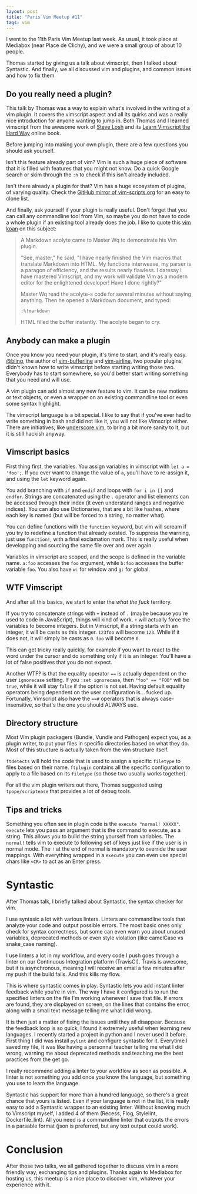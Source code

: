 ```yaml
---
layout: post
title: "Paris Vim Meetup #11"
tags: vim
---
```


I went to the 11th Paris Vim Meetup last week. As usual, it took place at
Mediabox (near Place de Clichy), and we were a small group of about 10 people.

Thomas started by giving us a talk about vimscript, then I talked about
Syntastic. And finally, we all discussed vim and plugins, and common issues and
how to fix them.

## Do you really need a plugin?

This talk by Thomas was a way to explain what's involved in the writing of a vim
plugin. It covers the vimscript aspect and all its quirks and was a really nice
introduction for anyone wanting to jump in. Both Thomas and I learned vimscript
from the awesome work of [Steve Losh][1] and its [Learn Vimscript the Hard
Way][2] online book.

Before jumping into making your own plugin, there are a few questions you should
ask yourself. 

Isn't this feature already part of vim? Vim is such a huge piece of software
that it is filled with features that you might not know. Do a quick Google
search or skim through the `:h` to check if this isn't already included.

Isn't there already a plugin for that? Vim has a huge ecosystem of plugins, of
varying quality. Check the [GitHub mirror of vim-scripts.org][3] for an easy to clone
list.

And finally, ask yourself if your plugin is really useful. Don't forget that you
can call any commandline tool from Vim, so maybe you do not have to code a whole
plugin if an existing tool already does the job. I like to quote this [vim
koan][4] on this subject:

> A Markdown acolyte came to Master Wq to demonstrate his Vim plugin.
>
> "See, master," he said, "I have nearly finished the Vim macros that translate
> Markdown into HTML. My functions interweave, my parser is a paragon of
> efficiency, and the results nearly flawless. I daresay I have mastered
> Vimscript, and my work will validate Vim as a modern editor for the
> enlightened developer! Have I done rightly?"
> 
> Master Wq read the acolyte-s code for several minutes without saying anything.
> Then he opened a Markdown document, and typed:
> 
> `:%!markdown`
>
> HTML filled the buffer instantly. The acolyte began to cry.

## Anybody can make a plugin

Once you know you need your plugin, it's time to start, and it's really easy.
[@bling][5], the author of [vim-bufferline][6] and [vim-airline][7], two popular
plugins, didn't known how to write vimscript before starting writing those two.
Everybody has to start somewhere, so you'd better start writing something that
you need and will use.

A vim plugin can add almost any new feature to vim. It can be new motions or
text objects, or even a wrapper on an existing commandline tool or even some
syntax highlight.

The vimscript language is a bit special. I like to say that if you've ever had
to write something in bash and did not like it, you will not like Vimscript
either. There are initiatives, like [underscore.vim][8], to bring a bit more sanity
to it, but it is still hackish anyway.

## Vimscript basics

First thing first, the variables. You assign variables in vimscript with `let
a = 'foo';`. If you ever want to change the value of `a`, you'll have to
re-assign it, and using the `let`  keyword again.

You add branching with `if` and `endif` and loops with `for i in []` and
`endfor`. Strings are concatenated using the `.` operator and list elements can
be accessed through their index (it even understand ranges and negative
indices). You can also use Dictionaries, that are a bit like hashes, where each
key is named (but will be forced to a string, no matter what).

You can define functions with the `function` keyword, but vim will scream if you
try to redefine a function that already existed. To suppress the warning, just
use `function!`, with a final exclamation mark. This is really useful when
developping and sourcing the same file over and over again.

Variables in vimscript are scoped, and the scope is defined in the variable
name. `a:foo` accesses the `foo` *a*rgument, while `b:foo` accesses the *b*uffer
variable `foo`. You also have `w:` for *w*indow and `g:` for *g*lobal.

## WTF Vimscript

And after all this basics, we start to enter the _what the fuck_ territory.

If you try to concatenate strings with `+` instead of `.` (maybe because you're
used to code in JavaScript), things will kind of work. `+` will actually force
the variables to become integers. But in Vimscript, if a string starts with an
integer, it will be casts as this integer. `123foo` will become `123`. While if
it does not, it will simply be casts as `0`. `foo` will become `0`.

This can get tricky really quickly, for example if you want to react to the word
under the cursor and do something only if it is an integer. You'll have a lot of
false positives that you do not expect.

Another WTF‽ is that the equality operator `==` is actually dependent on the
user `ignorecase` setting. If you `:set ignorecase`, then `"foo" == "FOO"` will
be `true`, while it will stay `false` if the option is not set. Having default
equality operators being dependent on the user configuration is... fucked up.
Fortunatly, Vimscript also have the `==#` operators that is always
case-insensitive, so that's the one you should ALWAYS use.

## Directory structure

Most Vim plugin packagers (Bundle, Vundle and Pathogen) expect you, as a plugin
writer, to put your files in specific directories based on what they do. Most of
this structure is actually taken from the vim structure itself.

`ftdetects` will hold the code that is used to assign a specific `filetype` to
files based on their name. `ftplugin` contains all the specific configuration to
apply to a file based on its `filetype` (so those two usually works together).

For all the vim plugin writers out there, Thomas suggested using
`tpope/scriptease` that provides a lot of debug tools.

## Tips and tricks

Something you often see in plugin code is the `execute "normal! XXXXX"`.
`execute` lets you pass an argument that is the command to execute, as a string.
This allows you to build the string yourself from variables. The `normal!` tells
vim to execute to following set of keys just like if the user is in normal mode.
The `!` at the end of normal is mandatory to override the user mappings. With
everything wrapped in a `execute` you can even use special chars like `<CR>` to
act as an Enter press.

# Syntastic

After Thomas talk, I briefly talked about Syntastic, the syntax checker for vim.

I use syntasic a lot with various linters. Linters are commandline tools that
analyze your code and output possible errors. The most basic ones only check for
syntax correctness, but some can even warn you about unused variables,
deprecated methods or even style violation (like camelCase vs snake_case
naming).

I use linters a lot in my workflow, and every code I push goes through a linter
on our Continuous Integration platform (TravisCI). Travis is awesome, but it is
asynchronous, meaning I will receive an email a few minutes after my push if the
build fails. And this kills my flow.

This is where syntastic comes in play. Syntastic lets you add instant linter
feedback while you're in vim. The way I have it configured is to run the
specified linters on the file I'm working whenever I save that file. If errors
are found, they are displayed on screen, on the lines that contains the error,
along with a small text message telling me what I did wrong.

It is then just a matter of fixing the issues until they all disappear. Because
the feedback loop is so quick, I found it extremely useful when learning new
languages. I recently started a project in python and I never used it before.
First thing I did was install `pylint` and configure syntastic for it. Everytime
I saved my file, it was like having a personnal teacher telling me what I did
wrong, warning me about deprecated methods and teaching me the best practices
from the get go.

I really recommend adding a linter to your workflow as soon as possible.
A linter is not something you add once you know the language, but something you
use to learn the language.

Syntastic has support for more than a hundred language, so there's a great
chance that yours is listed. Even if your language is not in the list, it is
really easy to add a Syntastic wrapper to an existing linter. Without knowing
much to Vimscript myself, I added 4 of them (Recess, Flog, Stylelint,
Dockerfile_lint). All you need is a commandline linter that outputs the errors
in a parsable format (json is preferred, but any text output could work).

# Conclusion

After those two talks, we all gathered together to discuss vim in a more
friendly way, exchanging tips and plugins. Thanks again to Mediabox for hosting
us, this meetup is a nice place to discover vim, whatever your experience with
it.


[1]: http://stevelosh.com/
[2]: http://learnvimscriptthehardway.stevelosh.com/
[3]: https://github.com/vim-scripts?tab=repositories
[4]: http://blog.sanctum.geek.nz/vim-koans/
[5]: https://twitter.com/bling
[6]: https://github.com/bling/vim-bufferline
[7]: https://github.com/bling/vim-airline
[8]: https://github.com/haya14busa/underscore.vim

